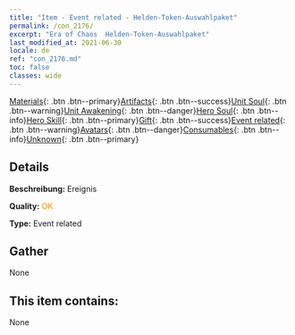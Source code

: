 ```yaml
---
title: "Item - Event related - Helden-Token-Auswahlpaket"
permalink: /con_2176/
excerpt: "Era of Chaos  Helden-Token-Auswahlpaket"
last_modified_at: 2021-06-30
locale: de
ref: "con_2176.md"
toc: false
classes: wide
---
```

 [Materials](/ItemsDE/){: .btn .btn--primary}[Artifacts](/ItemsDE/Artifacts/){: .btn .btn--success}[Unit Soul](/ItemsDE/UnitSoul/){: .btn .btn--warning}[Unit Awakening](/ItemsDE/UnitAwakening/){: .btn .btn--danger}[Hero Soul](/ItemsDE/HeroSoul/){: .btn .btn--info}[Hero Skill](/ItemsDE/HeroSkill/){: .btn .btn--primary}[Gift](/ItemsDE/Gift/){: .btn .btn--success}[Event related](/ItemsDE/Events/){: .btn .btn--warning}[Avatars](/ItemsDE/Avatars/){: .btn .btn--danger}[Consumables](/ItemsDE/Consumables/){: .btn .btn--info}[Unknown](/ItemsDE/Unknown/){: .btn .btn--primary}

## Details
 **Beschreibung:** Ereignis

 **Quality:** <span style="color: #FF8C00">OK</span>

 **Type:** Event related

## Gather

  None

## This item contains:

  None


